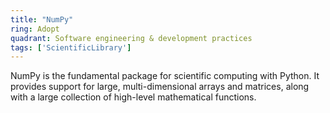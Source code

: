 ```yaml
---
title: "NumPy"
ring: Adopt
quadrant: Software engineering & development practices
tags: ['ScientificLibrary']
---
```

NumPy is the fundamental package for scientific computing with Python. It provides support for large, multi-dimensional arrays and matrices, along with a large collection of high-level mathematical functions.
